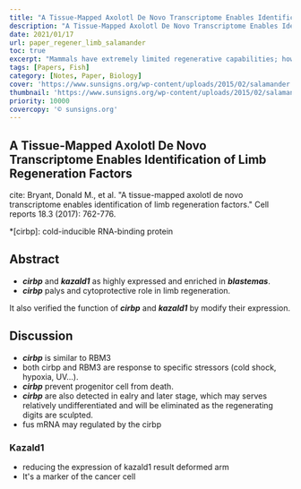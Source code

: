 ```yaml
---
title: "A Tissue-Mapped Axolotl De Novo Transcriptome Enables Identification of Limb Regeneration Factors"
description: "A Tissue-Mapped Axolotl De Novo Transcriptome Enables Identification of Limb Regeneration Factors"
date: 2021/01/17
url: paper_regener_limb_salamander
toc: true
excerpt: "Mammals have extremely limited regenerative capabilities; however, axolotls are profoundly regenerative and can replace entire limbs. The mechanisms underlying limb regeneration remain poorly understood, partly because the enormous and..."
tags: [Papers, Fish]
category: [Notes, Paper, Biology]
cover: 'https://www.sunsigns.org/wp-content/uploads/2015/02/salamander.jpg'
thumbnail: 'https://www.sunsigns.org/wp-content/uploads/2015/02/salamander.jpg'
priority: 10000
covercopy: '© sunsigns.org'
---
```


## A Tissue-Mapped Axolotl De Novo Transcriptome Enables Identification of Limb Regeneration Factors

cite: Bryant, Donald M., et al. "A tissue-mapped axolotl de novo transcriptome enables identification of limb regeneration factors." Cell reports 18.3 (2017): 762-776.

*[cirbp]: cold-inducible RNA-binding protein  



## Abstract

- ***cirbp*** and ***kazald1*** as highly expressed and enriched in ***blastemas***.
- ***cirbp*** palys and cytoprotective role in limb regeneration.

It also verified the function of ***cirbp*** and ***kazald1*** by modify their expression.


## Discussion
- ***cirbp*** is similar to RBM3
- both cirbp and RBM3 are response to specific stressors (cold shock, hypoxia, UV...).
- ***cirbp*** prevent progenitor cell from death.
- ***cirbp*** are also detected in ealry and later stage, which may serves relatively undifferentiated and will be eliminated as the regenerating digits are sculpted.
-  fus mRNA may regulated by the cirbp

### Kazald1
- reducing the expression of kazald1 result deformed arm
- It's a marker of the cancer cell
